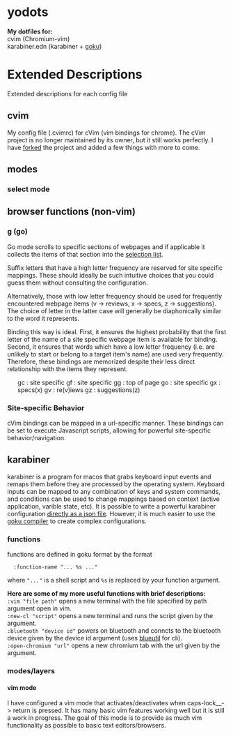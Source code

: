 # yodots
__My dotfiles for:__  \
cvim (Chromium-vim) \
karabiner.edn (karabiner + [goku](https://github.com/yqrashawn/GokuRakuJoudo))

# Extended Descriptions
Extended descriptions for each config file

## cvim
My config file (.cvimrc) for cVim (vim bindings for chrome).
The cVim project is no longer maintained by its owner, but it still works perfectly. I have [forked](https://github.com/yomotherboard/chromium-vim) the project and added a few things with more to come.

## modes
### select mode

## browser functions (non-vim)
### g (go)
Go mode scrolls to specific sections of webpages and if applicable it collects the items of that section into the [selection list](#select-mode).

Suffix letters that have a high letter frequency are reserved for site specific mappings. These should ideally be such intuitive choices that you could guess them without consulting the configuration. 

Alternatively, those with low letter frequency should be used for frequently encountered webpage items (v -> reviews, x -> specs, z -> suggestions). The choice of letter in the latter case will generally be diaphonically similar to the word it represents.

Binding this way is ideal. First, it ensures the highest probability that the first letter of the name of a site specific webpage item is available for binding. Second, it ensures that words which have a low letter frequency (i.e. are unlikely to start or belong to a target item's name) are used very frequently. Therefore, these bindings are memorized despite their less direct relationship with the items they represent.

<ul>
  gc : site specific
  gf : site specific
  gg : top of page
  go : site specific
  gx : specs(x)
  gv : re(v)iews
  gz : suggestions(z)
</ul>

### Site-specific Behavior
cVim bindings can be mapped in a url-specific manner. These bindings can be set to execute Javascript scripts, allowing for powerful site-specific behavior/navigation.

## karabiner
karabiner is a program for macos that grabs keyboard input events and remaps them before they are processed by the operating system. Keyboard inputs can be mapped to any combination of keys and system commands, and conditions can be used to change mappings based on context (active application, varible state, etc). It is possible to write a powerful karabiner configuration [directly as a json file](https://karabiner-elements.pqrs.org/docs/json/root-data-structure/). However, it is much easier to use the [goku compiler](https://github.com/yqrashawn/GokuRakuJoudo) to create complex configurations.

### functions
functions are defined in goku format by the format
``` edn
  :function-name "... %s ..."
```
where `"..."` is a shell script and `%s` is replaced by your function argument.

__Here are some of my more useful functions with brief descriptions:__ \
`:vim "file path"` opens a new terminal with the file specified by path argument open in vim. \
`:new-cl "script"` opens a new terminal and runs the script given by the argument. \
`:bluetooth "device id"` powers on bluetooth and conncts to the bluetooth device given by the device id argument (uses [blueutil](https://github.com/toy/blueutil) for cli). \
`:open-chromium "url"` opens a new chromium tab with the url given by the argument.


### modes/layers
#### vim mode
I have configured a vim mode that activates/deactivates when caps-lock__-> return is pressed. It has many basic vim features working well but it is still a work in progress. The goal of this mode is to provide as much vim functionality as possible to basic text editors/browsers.
